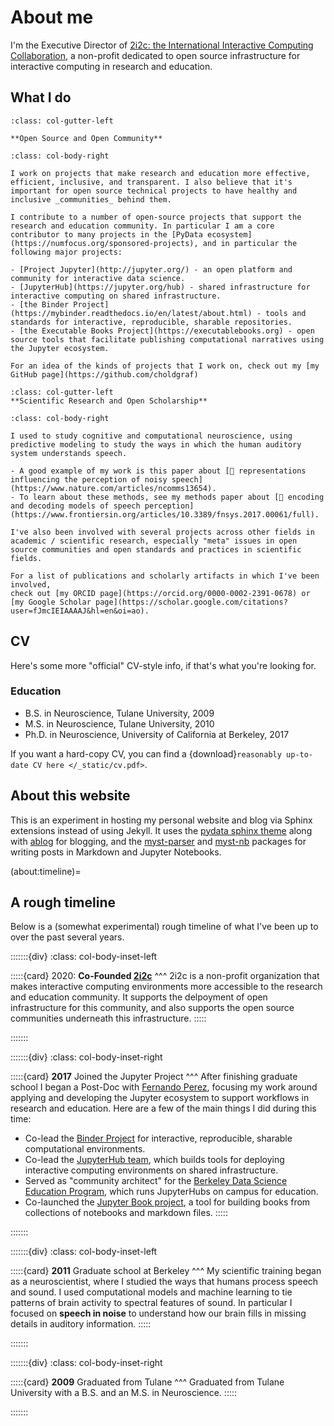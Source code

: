 # About me

I'm the Executive Director of [2i2c: the International Interactive Computing Collaboration](https://2i2c.org), a non-profit dedicated to open source infrastructure for interactive computing in research and education.

## What I do

```{div}
:class: col-gutter-left

**Open Source and Open Community**
```
```{div}
:class: col-body-right

I work on projects that make research and education more effective, efficient, inclusive, and transparent. I also believe that it's important for open source technical projects to have healthy and inclusive _communities_ behind them.

I contribute to a number of open-source projects that support the research and education community. In particular I am a core contributor to many projects in the [PyData ecosystem](https://numfocus.org/sponsored-projects), and in particular the following major projects:

- [Project Jupyter](http://jupyter.org/) - an open platform and community for interactive data science.
- [JupyterHub](https://jupyter.org/hub) - shared infrastructure for interactive computing on shared infrastructure.
- [the Binder Project](https://mybinder.readthedocs.io/en/latest/about.html) - tools and standards for interactive, reproducible, sharable repositories.
- [the Executable Books Project](https://executablebooks.org) - open source tools that facilitate publishing computational narratives using the Jupyter ecosystem.

For an idea of the kinds of projects that I work on, check out my [my GitHub page](https://github.com/choldgraf)
```
```{div}
:class: col-gutter-left
**Scientific Research and Open Scholarship**
```
```{div}
:class: col-body-right

I used to study cognitive and computational neuroscience, using predictive modeling to study the ways in which the human auditory system understands speech.

- A good example of my work is this paper about [💬 representations influencing the perception of noisy speech](https://www.nature.com/articles/ncomms13654).
- To learn about these methods, see my methods paper about [🧠 encoding and decoding models of speech perception](https://www.frontiersin.org/articles/10.3389/fnsys.2017.00061/full).

I've also been involved with several projects across other fields in academic / scientific research, especially "meta" issues in open source communities and open standards and practices in scientific fields.

For a list of publications and scholarly artifacts in which I've been involved,
check out [my ORCID page](https://orcid.org/0000-0002-2391-0678) or [my Google Scholar page](https://scholar.google.com/citations?user=fJmcIEIAAAAJ&hl=en&oi=ao).
```

## CV

Here's some more "official" CV-style info, if that's what you're looking for.

### Education

* B.S. in Neuroscience, Tulane University, 2009
* M.S. in Neuroscience, Tulane University, 2010
* Ph.D. in Neuroscience, University of California at Berkeley, 2017

If you want a hard-copy CV, you can find a {download}`reasonably up-to-date CV here </_static/cv.pdf>`.

## About this website

This is an experiment in hosting my personal website and blog via Sphinx extensions instead of using Jekyll. It uses the [pydata sphinx theme](https://pydata-sphinx-theme.readthedocs.io/) along with [ablog](https://ablog.readthedocs.io/) for blogging, and the [myst-parser](https://myst-parser.readthedocs.io/en/latest/) and [myst-nb](https://myst-nb.readthedocs.io/) packages for writing posts in Markdown and Jupyter Notebooks.

(about:timeline)=
## A rough timeline

Below is a (somewhat experimental) rough timeline of what I've been up to over the past several years.

:::::::{div}
:class: col-body-inset-left

:::::{card}
2020: **Co-Founded [2i2c](https://2i2c.org)**
^^^
2i2c is a non-profit organization that makes interactive computing environments more accessible to the research and education community. It supports the delpoyment of open infrastructure for this community, and also supports the open source communities underneath this infrastructure.
:::::

:::::::

:::::::{div}
:class: col-body-inset-right

:::::{card}
**2017** Joined the Jupyter Project
^^^
After finishing graduate school I began a Post-Doc with [Fernando Perez](http://fperez.org/), focusing my work around applying and developing the Jupyter ecosystem to support workflows in research and education. Here are a few of the main things I did during this time:
- Co-lead the [Binder Project](https://mybinder.org) for interactive, reproducible, sharable computational environments.
- Co-lead the [JupyterHub team](https://jupyterhub-team-compass.readthedocs.io/en/latest/team.html), which builds tools for deploying interactive computing environments on shared infrastructure.
- Served as "community architect" for the [Berkeley Data Science Education Program](https://data.berkeley.edu/dsep), which runs JupyterHubs on campus for education.
- Co-launched the [Jupyter Book project](https://jupyterbook.org), a tool for building books from collections of notebooks and markdown files.
:::::

:::::::

:::::::{div}
:class: col-body-inset-left

:::::{card}
**2011** Graduate school at Berkeley
^^^
My scientific training began as a neuroscientist, where I studied the ways that humans process speech and sound. I used computational models and machine learning to tie patterns of brain activity to spectral features of sound. In particular I focused on **speech in noise** to understand how our brain fills in missing details in auditory information.
:::::

:::::::

:::::::{div}
:class: col-body-inset-right

:::::{card}
**2009** Graduated from Tulane
^^^
Graduated from Tulane University with a B.S. and an M.S. in Neuroscience.
:::::

:::::::